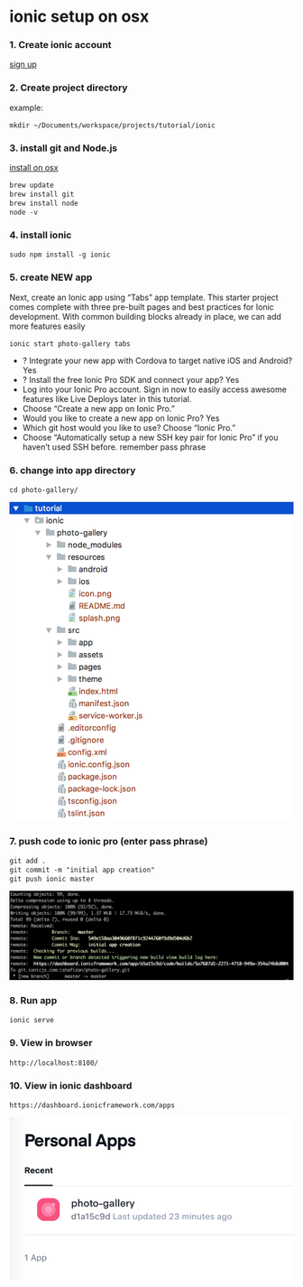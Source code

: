 # ionic setup on osx
### 1. Create ionic account
[sign up](https://dashboard.ionicframework.com/signup)
### 2. Create project directory
example:
```
mkdir ~/Documents/workspace/projects/tutorial/ionic
```
### 3. install git and Node.js
[install on osx](http://osxdaily.com/2018/06/29/how-install-nodejs-npm-mac/)
```
brew update
brew install git
brew install node
node -v
```
### 4. install ionic
```
sudo npm install -g ionic
```
### 5. create NEW app
Next, create an Ionic app using “Tabs” app template. This starter project comes complete with three pre-built pages and best practices for Ionic development. With common building blocks already in place, we can add more features easily
```
ionic start photo-gallery tabs
```
- ? Integrate your new app with Cordova to target native iOS and Android? Yes
- ? Install the free Ionic Pro SDK and connect your app? Yes
- Log into your Ionic Pro account. Sign in now to easily access awesome features like Live Deploys later in this tutorial.
- Choose “Create a new app on Ionic Pro.”
- Would you like to create a new app on Ionic Pro? Yes
- Which git host would you like to use? Choose “Ionic Pro.”
- Choose “Automatically setup a new SSH key pair for Ionic Pro” if you haven’t used SSH before. remember pass phrase
### 6. change into app directory
```
cd photo-gallery/
```
![dir structure](img/Screen%20Shot%202018-09-17%20at%209.03.56%20AM.png)
### 7. push code to ionic pro (enter pass phrase)
```
git add .
git commit -m "initial app creation"
git push ionic master
```
![commit](img/Screen%20Shot%202018-09-17%20at%209.11.59%20AM.png)
### 8. Run app
```
ionic serve
```
### 9. View in browser
```
http://localhost:8100/
```
### 10. View in ionic dashboard
```
https://dashboard.ionicframework.com/apps
```
![screenshot](img/Screen%20Shot%202018-09-17%20at%209.18.19%20AM.png)













